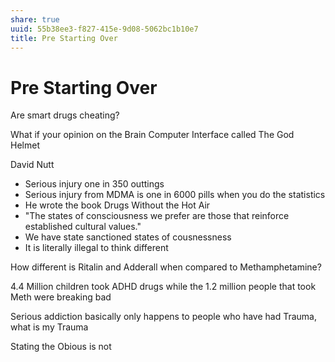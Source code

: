 ```yaml
---
share: true
uuid: 55b38ee3-f827-415e-9d08-5062bc1b10e7
title: Pre Starting Over
---
```

# Pre Starting Over
Are smart drugs cheating?

What if your opinion on the Brain Computer Interface called The God Helmet

David Nutt

*   Serious injury one in 350 outtings
*   Serious injury from MDMA is one in 6000 pills when you do the statistics
*   He wrote the book Drugs Without the Hot Air
*   "The states of consciousness we prefer are those that reinforce established cultural values."
*   We have state sanctioned states of cousnessness
*   It is literally illegal to think different

How different is Ritalin and Adderall when compared to Methamphetamine?

4.4 Million children took ADHD drugs while the 1.2 million people that took Meth were breaking bad

Serious addiction basically only happens to people who have had Trauma, what is my Trauma

Stating the Obious is not